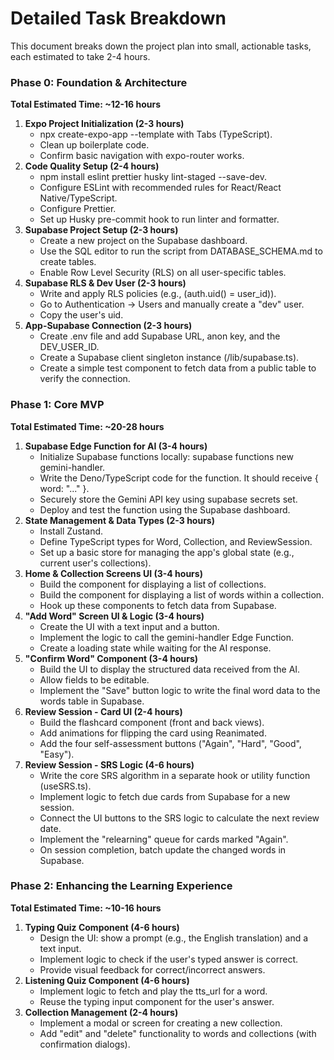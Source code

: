 # **Detailed Task Breakdown**

This document breaks down the project plan into small, actionable tasks, each estimated to take 2-4 hours.

### **Phase 0: Foundation & Architecture**

**Total Estimated Time: \~12-16 hours**

1. **Expo Project Initialization (2-3 hours)**  
   * npx create-expo-app \--template with Tabs (TypeScript).  
   * Clean up boilerplate code.  
   * Confirm basic navigation with expo-router works.  
2. **Code Quality Setup (2-4 hours)**  
   * npm install eslint prettier husky lint-staged \--save-dev.  
   * Configure ESLint with recommended rules for React/React Native/TypeScript.  
   * Configure Prettier.  
   * Set up Husky pre-commit hook to run linter and formatter.  
3. **Supabase Project Setup (2-3 hours)**  
   * Create a new project on the Supabase dashboard.  
   * Use the SQL editor to run the script from DATABASE\_SCHEMA.md to create tables.  
   * Enable Row Level Security (RLS) on all user-specific tables.  
4. **Supabase RLS & Dev User (2-3 hours)**  
   * Write and apply RLS policies (e.g., (auth.uid() \= user\_id)).  
   * Go to Authentication \-\> Users and manually create a "dev" user.  
   * Copy the user's uid.  
5. **App-Supabase Connection (2-3 hours)**  
   * Create .env file and add Supabase URL, anon key, and the DEV\_USER\_ID.  
   * Create a Supabase client singleton instance (/lib/supabase.ts).  
   * Create a simple test component to fetch data from a public table to verify the connection.

### **Phase 1: Core MVP**

**Total Estimated Time: \~20-28 hours**

1. **Supabase Edge Function for AI (3-4 hours)**  
   * Initialize Supabase functions locally: supabase functions new gemini-handler.  
   * Write the Deno/TypeScript code for the function. It should receive { word: "..." }.  
   * Securely store the Gemini API key using supabase secrets set.  
   * Deploy and test the function using the Supabase dashboard.  
2. **State Management & Data Types (2-3 hours)**  
   * Install Zustand.  
   * Define TypeScript types for Word, Collection, and ReviewSession.  
   * Set up a basic store for managing the app's global state (e.g., current user's collections).  
3. **Home & Collection Screens UI (3-4 hours)**  
   * Build the component for displaying a list of collections.  
   * Build the component for displaying a list of words within a collection.  
   * Hook up these components to fetch data from Supabase.  
4. **"Add Word" Screen UI & Logic (3-4 hours)**  
   * Create the UI with a text input and a button.  
   * Implement the logic to call the gemini-handler Edge Function.  
   * Create a loading state while waiting for the AI response.  
5. **"Confirm Word" Component (3-4 hours)**  
   * Build the UI to display the structured data received from the AI.  
   * Allow fields to be editable.  
   * Implement the "Save" button logic to write the final word data to the words table in Supabase.  
6. **Review Session \- Card UI (2-4 hours)**  
   * Build the flashcard component (front and back views).  
   * Add animations for flipping the card using Reanimated.  
   * Add the four self-assessment buttons ("Again", "Hard", "Good", "Easy").  
7. **Review Session \- SRS Logic (4-6 hours)**  
   * Write the core SRS algorithm in a separate hook or utility function (useSRS.ts).  
   * Implement logic to fetch due cards from Supabase for a new session.  
   * Connect the UI buttons to the SRS logic to calculate the next review date.  
   * Implement the "relearning" queue for cards marked "Again".  
   * On session completion, batch update the changed words in Supabase.

### **Phase 2: Enhancing the Learning Experience**

**Total Estimated Time: \~10-16 hours**

1. **Typing Quiz Component (4-6 hours)**  
   * Design the UI: show a prompt (e.g., the English translation) and a text input.  
   * Implement logic to check if the user's typed answer is correct.  
   * Provide visual feedback for correct/incorrect answers.  
2. **Listening Quiz Component (4-6 hours)**  
   * Implement logic to fetch and play the tts\_url for a word.  
   * Reuse the typing input component for the user's answer.  
3. **Collection Management (2-4 hours)**  
   * Implement a modal or screen for creating a new collection.  
   * Add "edit" and "delete" functionality to words and collections (with confirmation dialogs).